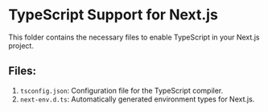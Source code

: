 # TypeScript Support for Next.js

This folder contains the necessary files to enable TypeScript in your Next.js project.

## Files:
1. `tsconfig.json`: Configuration file for the TypeScript compiler.
2. `next-env.d.ts`: Automatically generated environment types for Next.js.